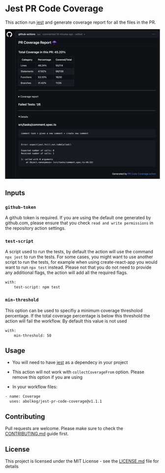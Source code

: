 [jest]: https://jestjs.io/

# Jest PR Code Coverage

This action run [jest](jest) and generate coverage report for all the files in the PR.

<img src="./assets/pr-coverage-sample.png" />

## Inputs

### `github-token`

A github token is required. If you are using the default one generated by github.com, please ensure that you check `read and write permissions` in the repository action settings.

### `test-script`

A script used to run the tests, by default the action will use the command `npx jest` to run the tests. For some cases, you might want to use another script to run the tests, for example when using create-react-app you would want to run `npx test` instead.
Please not that you do not need to provide any additional flags, the action will add all the required flags.

```
with:
    test-script: npm test
```

### `min-threshold`

This option can be used to specifiy a minimum coverage thresholod percentage. If the total coverage percentage is below this threshold the action will fail the workflow. By default this value is not used

```
with:
    min-threshold: 50
```

## Usage

- You will need to have [jest](jest) as a dependecy in your project

- This action will not work with `collectCoverageFrom` option. Please remove this option if you are using

- In your workflow files:

```
- name: Coverage
  uses: abolkog/jest-pr-code-coverage@v1.1.1

```

## Contributing

Pull requests are welcome. Please make sure to check the [CONTRIBUTING.md](./CONTRIBUTING.md) guide first.

## License

This project is licensed under the MIT License - see the [LICENSE.md](LICENSE.md) file for details

